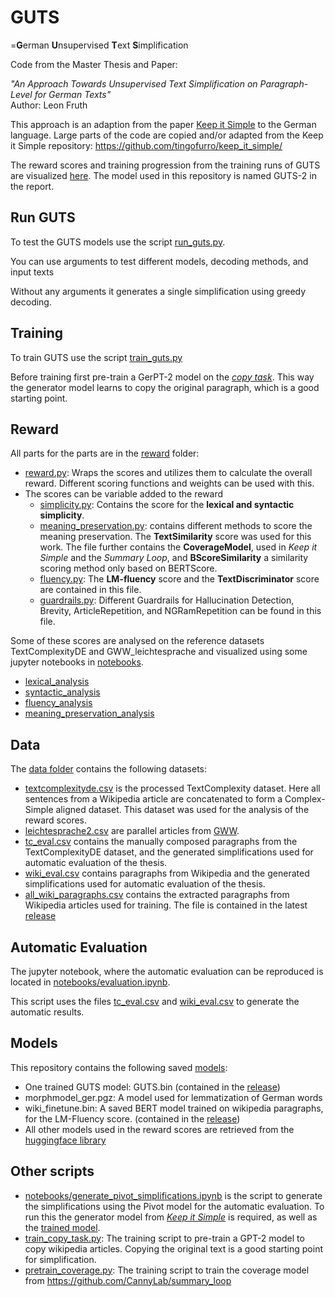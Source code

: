 
# GUTS

=**G**erman **U**nsupervised **T**ext **S**implification

Code from the Master Thesis and Paper: 

*"An Approach Towards Unsupervised Text Simplification on Paragraph-Level for German Texts"*  
Author: Leon Fruth

This approach is an adaption from the paper [Keep it Simple](https://arxiv.org/abs/2107.03444) to the German language.
Large parts of the code are copied and/or adapted from the Keep it Simple repository: https://github.com/tingofurro/keep_it_simple/ 

The reward scores and training progression from the training runs of GUTS are visualized [here](https://wandb.ai/lfruth/Train%20GUTS/reports/Training-runs-of-GUTS-1-and-GUTS-2--VmlldzoxOTE1Mjc1?accessToken=9cgcoshbah9z8brqk51pwj0ovx4o284e6nd3s98jmto9jiqc7iecc9gsjm3l2sfw). The model used in this repository is named GUTS-2 in the report.


## Run GUTS 
To test the GUTS models use the script [run_guts.py](run_guts.py). 

You can use arguments to test different models, decoding methods, and input texts

Without any arguments it generates a single simplification using greedy decoding.

## Training
To train GUTS use the script [train_guts.py](train_guts.py)

Before training first pre-train a GerPT-2 model on the [*copy task*](/train_copy_task.py). This way the generator model learns to copy the original paragraph, which is a good starting point.

## Reward
All parts for the parts are in the [reward](/reward) folder:
- [reward.py](reward/reward.py): Wraps the scores and utilizes them to calculate the overall reward. Different scoring functions and weights can be used with this.
- The scores can be variable added to the reward
  - [simplicity.py](reward/simplicity.py): Contains the score for the **lexical and syntactic simplicity**.
  - [meaning_preservation.py](reward/meaning_preservation.py): contains different methods to score the meaning preservation. The **TextSimilarity** score was used for this work. The file further contains the **CoverageModel**, used in *Keep it Simple* and the *Summary Loop*, and **BScoreSimilarity** a similarity scoring method only based on BERTScore.
  - [fluency.py](reward/fluency.py): The **LM-fluency** score and the **TextDiscriminator** score are contained in this file.
  - [guardrails.py](reward/guardrails.py): Different Guardrails for Hallucination Detection, Brevity, ArticleRepetition, and NGRamRepetition can be found in this file.

Some of these scores are analysed on the reference datasets TextComplexityDE and GWW_leichtesprache and visualized using some jupyter notebooks in [notebooks](/notebooks/).
- [lexical_analysis](/notebooks/lexical_analysis.ipynb)
- [syntactic_analysis](/notebooks/syntactic_analysis.ipynb)
- [fluency_analysis](/notebooks/fluency_analysis.ipynb)
- [meaning_preservation_analysis](/notebooks/meaning_preservation_analysis.ipynb)

## Data
The [data folder](data) contains the following datasets:
- [textcomplexityde.csv](data/textcomplexityde.csv) is the processed TextComplexity dataset. Here all sentences from a Wikipedia article are concatenated to form a Complex-Simple aligned dataset. This dataset was used for the analysis of the reward scores.
- [leichtesprache2.csv](data/leichtesprache2.csv) are parallel articles from [GWW](https://www.gww-netz.de/de/).
- [tc_eval.csv](data/tc_eval.csv) contains the manually composed paragraphs from the TextComplexityDE dataset, and the generated simplifications used for automatic evaluation of the thesis.
- [wiki_eval.csv](data/wiki_eval.csv) contains paragraphs from Wikipedia and the generated simplifications used for automatic evaluation of the thesis.
- [all_wiki_paragraphs.csv](data/all_wiki_paragraphs.csv) contains the extracted paragraphs from Wikipedia articles used for training. The file is contained in the latest [release](https://github.com/LFruth/unsupervised-german-ts/releases/tag/1.0)

## Automatic Evaluation
The jupyter notebook, where the automatic evaluation can be reproduced is located in [notebooks/evaluation.ipynb](notebooks/evaluation.ipynb). 

This script uses the files [tc_eval.csv](data/tc_eval.csv) and [wiki_eval.csv](data/wiki_eval.csv) to generate the automatic results.

## Models
This repository contains the following saved [models](models/):
- One trained GUTS model: GUTS.bin (contained in the [release](https://github.com/LFruth/unsupervised-german-ts/releases/tag/1.0))
- morphmodel_ger.pgz: A model used for lemmatization of German words
- wiki_finetune.bin: A saved BERT model trained on wikipedia paragraphs, for the LM-Fluency score. (contained in the [release](https://github.com/LFruth/unsupervised-german-ts/releases/tag/1.0))
- All other models used in the reward scores are retrieved from the [huggingface library](https://huggingface.co/)

## Other scripts
- [notebooks/generate_pivot_simplifications.ipynb](notebooks/generate_pivot_simplifications.ipynb) is the script to generate the simplifications using the Pivot model for the automatic evaluation. To run this the generator model from [*Keep it Simple*](https://github.com/tingofurro/keep_it_simple/) is required, as well as the [trained model](https://github.com/tingofurro/keep_it_simple/releases/tag/0.1).
- [train_copy_task.py](train_copy_task.py): The training script to pre-train a GPT-2 model to copy wikipedia articles. Copying the original text is a good starting point for simplification.
- [pretrain_coverage.py](pretrain_coverage.py): The training script to train the coverage model from https://github.com/CannyLab/summary_loop

